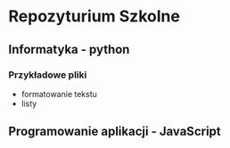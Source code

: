 # Repozyturium Szkolne

## Informatyka - python

### Przykładowe pliki

- formatowanie tekstu
- listy

## Programowanie aplikacji - JavaScript
